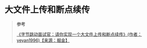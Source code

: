 # 大文件上传和断点续传

> **参考**
>
> [《字节跳动面试官：请你实现一个大文件上传和断点续传》(作者：yeyan1996)【来源：掘金】](https://juejin.cn/post/6844904046436843527)
